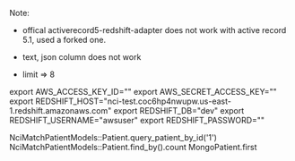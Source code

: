 Note:
* offical activerecord5-redshift-adapter does not work with active record 5.1, used a forked one.

* text, json column does not work
* limit => 8


export AWS_ACCESS_KEY_ID=""
export AWS_SECRET_ACCESS_KEY=""
export REDSHIFT_HOST="nci-test.coc6hp4nwupw.us-east-1.redshift.amazonaws.com"
export REDSHIFT_DB="dev"
export REDSHIFT_USERNAME="awsuser"
export REDSHIFT_PASSWORD=""

NciMatchPatientModels::Patient.query_patient_by_id('1')
NciMatchPatientModels::Patient.find_by().count
MongoPatient.first
